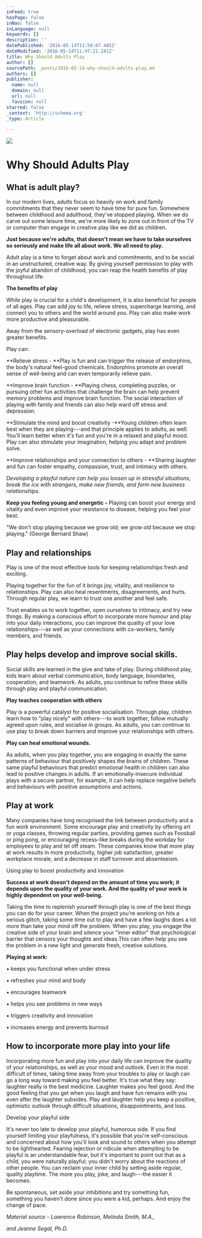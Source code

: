 ```yaml
---
inFeed: true
hasPage: false
inNav: false
inLanguage: null
keywords: []
description: ''
datePublished: '2016-05-14T11:50:07.485Z'
dateModified: '2016-05-14T11:47:21.181Z'
title: Why Should Adults Play
author: []
sourcePath: _posts/2016-05-14-why-should-adults-play.md
authors: []
publisher:
  name: null
  domain: null
  url: null
  favicon: null
starred: false
_context: 'http://schema.org'
_type: Article

---
```

![](https://the-grid-user-content.s3-us-west-2.amazonaws.com/93d8947c-9a73-46e6-9d67-d743581e3a23.jpg)

# Why Should Adults Play

## What is adult play?

In our modern lives, adults focus so heavily on work and family commitments that they never seem to have time for pure fun. Somewhere between childhood and adulthood, they've stopped playing. When we do carve out some leisure time, we're more likely to zone out in front of the TV or computer than engage in creative play like we did as children.

**Just because we're adults, that doesn't mean we have to take ourselves so seriously and make life all about work. We all need to play.**

Adult play is a time to forget about work and commitments, and to be social in an unstructured, creative way. By giving yourself permission to play with the joyful abandon of childhood, you can reap the health benefits of play throughout life.

**The benefits of play**

While play is crucial for a child's development, it is also beneficial for people of all ages. Play can add joy to life, relieve stress, supercharge learning, and connect you to others and the world around you. Play can also make work more productive and pleasurable.

Away from the sensory-overload of electronic gadgets, play has even greater benefits.

Play can:

**Relieve stress - **Play is fun and can trigger the release of endorphins, the body's natural feel-good chemicals. Endorphins promote an overall sense of well-being and can even temporarily relieve pain.

**Improve brain function - **Playing chess, completing puzzles, or pursuing other fun activities that challenge the brain can help prevent memory problems and improve brain function. The social interaction of playing with family and friends can also help ward off stress and depression.

**Stimulate the mind and boost creativity -**Young children often learn best when they are playing---and that principle applies to adults, as well. You'll learn better when it's fun and you're in a relaxed and playful mood. Play can also stimulate your imagination, helping you adapt and problem solve.

**Improve relationships and your connection to others - **Sharing laughter and fun can foster empathy, compassion, trust, and intimacy with others. 

_Developing a playful nature can help you loosen up in stressful situations, break the ice with strangers, make new friends, and form new business relationships._

**Keep you feeling young and energetic -** Playing can boost your energy and vitality and even improve your resistance to disease, helping you feel your best.

"We don't stop playing because we grow old; we grow old because we stop playing." (George Bernard Shaw)

## Play and relationships

Play is one of the most effective tools for keeping relationships fresh and exciting. 

Playing together for the fun of it brings joy, vitality, and resilience to relationships. Play can also heal resentments, disagreements, and hurts. Through regular play, we learn to trust one another and feel safe.

Trust enables us to work together, open ourselves to intimacy, and try new things. By making a conscious effort to incorporate more humour and play into your daily interactions, you can improve the quality of your love relationships---as well as your connections with co-workers, family members, and friends.

## Play helps develop and improve social skills.

Social skills are learned in the give and take of play. During childhood play, kids learn about verbal communication, body language, boundaries, cooperation, and teamwork. As adults, you continue to refine these skills through play and playful communication.

**Play teaches cooperation with others**

Play is a powerful catalyst for positive socialisation. Through play, children learn how to "play nicely" with others---to work together, follow mutually agreed upon rules, and socialise in groups. As adults, you can continue to use play to break down barriers and improve your relationships with others.

**Play can heal emotional wounds.**

As adults, when you play together, you are engaging in exactly the same patterns of behaviour that positively shapes the brains of children. These same playful behaviours that predict emotional health in children can also lead to positive changes in adults. If an emotionally-insecure individual plays with a secure partner, for example, it can help replace negative beliefs and behaviours with positive assumptions and actions.

## Play at work

Many companies have long recognised the link between productivity and a fun work environment. Some encourage play and creativity by offering art or yoga classes, throwing regular parties, providing games such as Foosball or ping pong, or encouraging recess-like breaks during the workday for employees to play and let off steam. These companies know that more play at work results in more productivity, higher job satisfaction, greater workplace morale, and a decrease in staff turnover and absenteeism.

Using play to boost productivity and innovation

**Success at work doesn't depend on the amount of time you work; it depends upon the quality of your work. And the quality of your work is highly dependent on your well-being.**

Taking the time to replenish yourself through play is one of the best things you can do for your career. When the project you're working on hits a serious glitch, taking some time out to play and have a few laughs does a lot more than take your mind off the problem. When you play, you engage the creative side of your brain and silence your "inner editor" that psychological barrier that censors your thoughts and ideas.This can often help you see the problem in a new light and generate fresh, creative solutions.

**Playing at work:**

▪ keeps you functional when under stress

▪ refreshes your mind and body

▪ encourages teamwork

▪ helps you see problems in new ways

▪ triggers creativity and innovation

▪ increases energy and prevents burnout

## How to incorporate more play into your life

Incorporating more fun and play into your daily life can improve the quality of your relationships, as well as your mood and outlook. Even in the most difficult of times, taking time away from your troubles to play or laugh can go a long way toward making you feel better. It's true what they say: laughter really is the best medicine. Laughter makes you feel good. And the good feeling that you get when you laugh and have fun remains with you even after the laughter subsides. Play and laughter help you keep a positive, optimistic outlook through difficult situations, disappointments, and loss.

Develop your playful side

It's never too late to develop your playful, humorous side. If you find yourself limiting your playfulness, it's possible that you're self-conscious and concerned about how you'll look and sound to others when you attempt to be lighthearted. Fearing rejection or ridicule when attempting to be playful is an understandable fear, but it's important to point out that as a child, you were naturally playful; you didn't worry about the reactions of other people. You can reclaim your inner child by setting aside regular, quality playtime. The more you play, joke, and laugh---the easier it becomes.

Be spontaneous, set aside your inhibitions and try something fun, something you haven't done since you were a kid, perhaps. And enjoy the change of pace.

_Material source - Lawrence Robinson, Melinda Smith, M.A.,_

_and Jeanne Segal, Ph.D._